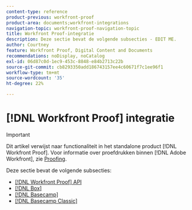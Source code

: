 ```yaml
---
content-type: reference
product-previous: workfront-proof
product-area: documents;workfront-integrations
navigation-topic: workfront-proof-navigation-topic
title: Workfront Proof-integratie
description: Deze sectie bevat de volgende subsecties - EDIT ME.
author: Courtney
feature: Workfront Proof, Digital Content and Documents
recommendations: noDisplay, noCatalog
exl-id: 06d87c0d-1ec9-453c-8848-e84b2713c22b
source-git-commit: cb8293350add186743157ee4c60671f7c1ee96f1
workflow-type: tm+mt
source-wordcount: '35'
ht-degree: 22%

---
```


# [!DNL Workfront Proof] integratie

>[!IMPORTANT]
>
>Dit artikel verwijst naar functionaliteit in het standalone product [!DNL Workfront Proof]. Voor informatie over proefdrukken binnen [!DNL Adobe Workfront], zie [Proofing](../../review-and-approve-work/proofing/proofing.md).

Deze sectie bevat de volgende subsecties:

* [[!DNL Workfront Proof] API](../../workfront-proof/wp-integrations/api/wp-api.md)
* [[!DNL Box]](../../workfront-proof/wp-integrations/box/box.md)
* [[!DNL Basecamp]](../../workfront-proof/wp-integrations/basecamp/basecamp.md)
* [[!DNL Basecamp Classic]](../../workfront-proof/wp-integrations/basecamp-classic/basecamp-classic.md)
